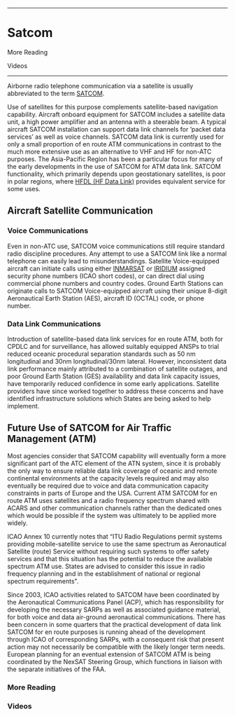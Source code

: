 
------------------------------------------------------------------------------------------------------------
# Satcom 

More Reading

Videos

------------------------------------------------------------------------------------------------------------
Airborne radio telephone communication via a satellite is usually abbreviated to the term [SATCOM](https://en.wikipedia.org/wiki/SATCOM).

Use of satellites for this purpose complements satellite-based navigation capability. Aircraft onboard equipment for SATCOM includes a satellite data unit, a high power amplifier and an antenna with a steerable beam. A typical aircraft SATCOM installation can support data link channels for ’packet data services’ as well as voice channels. SATCOM data link is currently used for only a small proportion of en route ATM communications in contrast to the much more extensive use as an alternative to VHF and HF for non-ATC purposes. The Asia-Pacific Region has been a particular focus for many of the early developments in the use of SATCOM for ATM data link. SATCOM functionality, which primarily depends upon geostationary satellites, is poor in polar regions, where [HFDL (HF Data Link)](https://en.wikipedia.org/wiki/HF_Data_Link) provides equivalent service for some uses.

## Aircraft Satellite Communication

### Voice Communications
Even in non-ATC use, SATCOM voice communications still require standard radio discipline procedures. Any attempt to use a SATCOM link like a normal telephone can easily lead to misunderstandings. Satellite Voice-equipped aircraft can initiate calls using either [INMARSAT](https://en.wikipedia.org/wiki/Inmarsat) or [IRIDIUM](https://en.wikipedia.org/wiki/Iridium_Communications) assigned security phone numbers (ICAO short codes), or can direct dial using commercial phone numbers and country codes. Ground Earth Stations can originate calls to SATCOM Voice-equipped aircraft using their unique 8-digit Aeronautical Earth Station (AES), aircraft ID (OCTAL) code, or phone number.

### Data Link Communications
Introduction of satellite-based data link services for en route ATM, both for CPDLC and for surveillance, has allowed suitably equipped ANSPs to trial reduced oceanic procedural separation standards such as 50 nm longitudinal and 30nm longitudinal/30nm lateral. However, inconsistent data link performance mainly attributed to a combination of satellite outages, and poor Ground Earth Station (GES) availability and data link capacity issues, have temporarily reduced confidence in some early applications. Satellite providers have since worked together to address these concerns and have identified infrastructure solutions which States are being asked to help implement.

## Future Use of SATCOM for Air Traffic Management (ATM)
Most agencies consider that SATCOM capability will eventually form a more significant part of the ATC element of the ATN system, since it is probably the only way to ensure reliable data link coverage of oceanic and remote continental environments at the capacity levels required and may also eventually be required due to voice and data communication capacity constraints in parts of Europe and the USA. Current ATM SATCOM for en route ATM uses satellites and a radio frequency spectrum shared with ACARS and other communication channels rather than the dedicated ones which would be possible if the system was ultimately to be applied more widely.

ICAO Annex 10 currently notes that “ITU Radio Regulations permit systems providing mobile-satellite service to use the same spectrum as Aeronautical Satellite (route) Service without requiring such systems to offer safety services and that this situation has the potential to reduce the available spectrum ATM use. States are advised to consider this issue in radio frequency planning and in the establishment of national or regional spectrum requirements".

Since 2003, ICAO activities related to SATCOM have been coordinated by the Aeronautical Communications Panel (ACP), which has responsibility for developing the necessary SARPs as well as associated guidance material, for both voice and data air-ground aeronautical communications. There has been concern in some quarters that the practical development of data link SATCOM for en route purposes is running ahead of the development through ICAO of corresponding SARPs, with a consequent risk that present action may not necessarily be compatible with the likely longer term needs. European planning for an eventual extension of SATCOM ATM is being coordinated by the NexSAT Steering Group, which functions in liaison with the separate initiatives of the FAA.


### More Reading

### Videos

